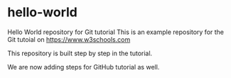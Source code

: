 
# hello-world
Hello World repository for Git tutorial
This is an example repository for the Git tutoial on https://www.w3schools.com

This repository is built step by step in the tutorial.

We are now adding steps for GitHub tutorial as well.

